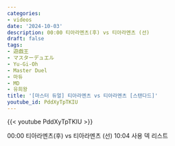 ```yaml
---
categories:
- videos
date: '2024-10-03'
description: 00:00 티아라멘츠(후) vs 티아라멘츠 (선)
draft: false
tags:
- 遊戯王
- マスターデュエル
- Yu-Gi-Oh
- Master Duel
- 마듀
- MD
- 유희왕
title: '[마스터 듀얼] 티아라멘츠 vs 티아라멘츠 [스탠다드]'
youtube_id: PddXyTpTKIU
---
```



{{< youtube PddXyTpTKIU >}}

00:00 티아라멘츠(후) vs 티아라멘츠 (선)
10:04 사용 덱 리스트